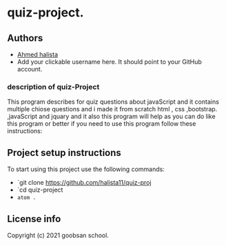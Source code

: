# quiz-project.

## Authors
- [Ahmed halista](https://github.com/halista11)
- Add your clickable username here. It should point to your GitHub account.

### description of quiz-Project
This program describes for quiz questions about javaScript and it contains multiple chiose questions and i made it from scratch  html , css ,bootstrap. ,javaScript and jquary and it also this program will help as you can do like this program or better if you need to use this program follow these instructions:

## Project setup instructions
To start using this project use the following commands:
- `git clone https://github.com/halista11/quiz-proj
- `cd quiz-project
- `atom .`



## License info

Copyright (c) 2021 goobsan school.
